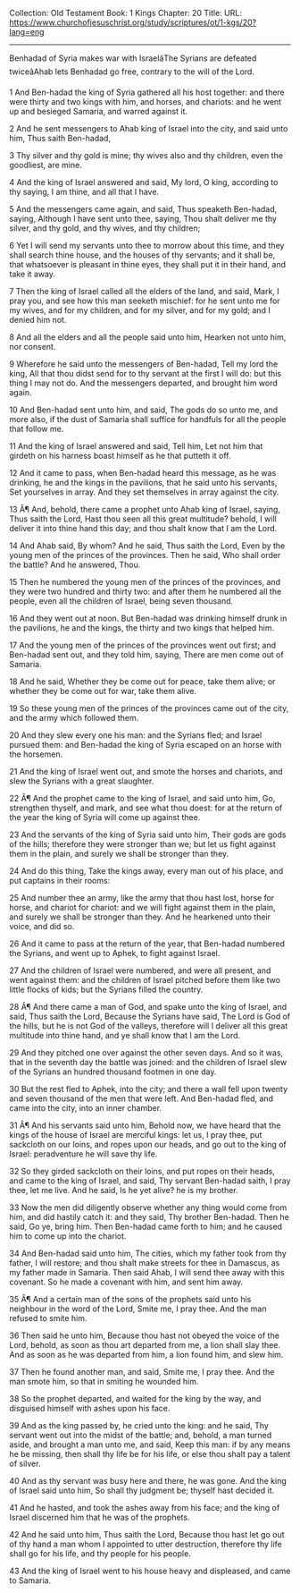 Collection: Old Testament
Book: 1 Kings
Chapter: 20
Title: 
URL: https://www.churchofjesuschrist.org/study/scriptures/ot/1-kgs/20?lang=eng

---

Benhadad of Syria makes war with IsraelâThe Syrians are defeated twiceâAhab lets Benhadad go free, contrary to the will of the Lord.

1 And Ben-hadad the king of Syria gathered all his host together: and there were thirty and two kings with him, and horses, and chariots: and he went up and besieged Samaria, and warred against it.

2 And he sent messengers to Ahab king of Israel into the city, and said unto him, Thus saith Ben-hadad,

3 Thy silver and thy gold is mine; thy wives also and thy children, even the goodliest, are mine.

4 And the king of Israel answered and said, My lord, O king, according to thy saying, I am thine, and all that I have.

5 And the messengers came again, and said, Thus speaketh Ben-hadad, saying, Although I have sent unto thee, saying, Thou shalt deliver me thy silver, and thy gold, and thy wives, and thy children;

6 Yet I will send my servants unto thee to morrow about this time, and they shall search thine house, and the houses of thy servants; and it shall be, that whatsoever is pleasant in thine eyes, they shall put it in their hand, and take it away.

7 Then the king of Israel called all the elders of the land, and said, Mark, I pray you, and see how this man seeketh mischief: for he sent unto me for my wives, and for my children, and for my silver, and for my gold; and I denied him not.

8 And all the elders and all the people said unto him, Hearken not unto him, nor consent.

9 Wherefore he said unto the messengers of Ben-hadad, Tell my lord the king, All that thou didst send for to thy servant at the first I will do: but this thing I may not do. And the messengers departed, and brought him word again.

10 And Ben-hadad sent unto him, and said, The gods do so unto me, and more also, if the dust of Samaria shall suffice for handfuls for all the people that follow me.

11 And the king of Israel answered and said, Tell him, Let not him that girdeth on his harness boast himself as he that putteth it off.

12 And it came to pass, when Ben-hadad heard this message, as he was drinking, he and the kings in the pavilions, that he said unto his servants, Set yourselves in array. And they set themselves in array against the city.

13 Â¶ And, behold, there came a prophet unto Ahab king of Israel, saying, Thus saith the Lord, Hast thou seen all this great multitude? behold, I will deliver it into thine hand this day; and thou shalt know that I am the Lord.

14 And Ahab said, By whom? And he said, Thus saith the Lord, Even by the young men of the princes of the provinces. Then he said, Who shall order the battle? And he answered, Thou.

15 Then he numbered the young men of the princes of the provinces, and they were two hundred and thirty two: and after them he numbered all the people, even all the children of Israel, being seven thousand.

16 And they went out at noon. But Ben-hadad was drinking himself drunk in the pavilions, he and the kings, the thirty and two kings that helped him.

17 And the young men of the princes of the provinces went out first; and Ben-hadad sent out, and they told him, saying, There are men come out of Samaria.

18 And he said, Whether they be come out for peace, take them alive; or whether they be come out for war, take them alive.

19 So these young men of the princes of the provinces came out of the city, and the army which followed them.

20 And they slew every one his man: and the Syrians fled; and Israel pursued them: and Ben-hadad the king of Syria escaped on an horse with the horsemen.

21 And the king of Israel went out, and smote the horses and chariots, and slew the Syrians with a great slaughter.

22 Â¶ And the prophet came to the king of Israel, and said unto him, Go, strengthen thyself, and mark, and see what thou doest: for at the return of the year the king of Syria will come up against thee.

23 And the servants of the king of Syria said unto him, Their gods are gods of the hills; therefore they were stronger than we; but let us fight against them in the plain, and surely we shall be stronger than they.

24 And do this thing, Take the kings away, every man out of his place, and put captains in their rooms:

25 And number thee an army, like the army that thou hast lost, horse for horse, and chariot for chariot: and we will fight against them in the plain, and surely we shall be stronger than they. And he hearkened unto their voice, and did so.

26 And it came to pass at the return of the year, that Ben-hadad numbered the Syrians, and went up to Aphek, to fight against Israel.

27 And the children of Israel were numbered, and were all present, and went against them: and the children of Israel pitched before them like two little flocks of kids; but the Syrians filled the country.

28 Â¶ And there came a man of God, and spake unto the king of Israel, and said, Thus saith the Lord, Because the Syrians have said, The Lord is God of the hills, but he is not God of the valleys, therefore will I deliver all this great multitude into thine hand, and ye shall know that I am the Lord.

29 And they pitched one over against the other seven days. And so it was, that in the seventh day the battle was joined: and the children of Israel slew of the Syrians an hundred thousand footmen in one day.

30 But the rest fled to Aphek, into the city; and there a wall fell upon twenty and seven thousand of the men that were left. And Ben-hadad fled, and came into the city, into an inner chamber.

31 Â¶ And his servants said unto him, Behold now, we have heard that the kings of the house of Israel are merciful kings: let us, I pray thee, put sackcloth on our loins, and ropes upon our heads, and go out to the king of Israel: peradventure he will save thy life.

32 So they girded sackcloth on their loins, and put ropes on their heads, and came to the king of Israel, and said, Thy servant Ben-hadad saith, I pray thee, let me live. And he said, Is he yet alive? he is my brother.

33 Now the men did diligently observe whether any thing would come from him, and did hastily catch it: and they said, Thy brother Ben-hadad. Then he said, Go ye, bring him. Then Ben-hadad came forth to him; and he caused him to come up into the chariot.

34 And Ben-hadad said unto him, The cities, which my father took from thy father, I will restore; and thou shalt make streets for thee in Damascus, as my father made in Samaria. Then said Ahab, I will send thee away with this covenant. So he made a covenant with him, and sent him away.

35 Â¶ And a certain man of the sons of the prophets said unto his neighbour in the word of the Lord, Smite me, I pray thee. And the man refused to smite him.

36 Then said he unto him, Because thou hast not obeyed the voice of the Lord, behold, as soon as thou art departed from me, a lion shall slay thee. And as soon as he was departed from him, a lion found him, and slew him.

37 Then he found another man, and said, Smite me, I pray thee. And the man smote him, so that in smiting he wounded him.

38 So the prophet departed, and waited for the king by the way, and disguised himself with ashes upon his face.

39 And as the king passed by, he cried unto the king: and he said, Thy servant went out into the midst of the battle; and, behold, a man turned aside, and brought a man unto me, and said, Keep this man: if by any means he be missing, then shall thy life be for his life, or else thou shalt pay a talent of silver.

40 And as thy servant was busy here and there, he was gone. And the king of Israel said unto him, So shall thy judgment be; thyself hast decided it.

41 And he hasted, and took the ashes away from his face; and the king of Israel discerned him that he was of the prophets.

42 And he said unto him, Thus saith the Lord, Because thou hast let go out of thy hand a man whom I appointed to utter destruction, therefore thy life shall go for his life, and thy people for his people.

43 And the king of Israel went to his house heavy and displeased, and came to Samaria.
